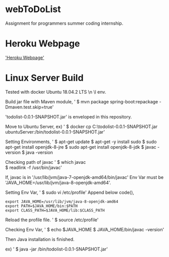 # webToDoList
Assignment for programmers summer coding internship.

# Heroku Webpage
['Heroku Webpage'](https://kmkmitodolist.herokuapp.com)

# Linux Server Build

Tested with docker Ubuntu 18.04.2 LTS \n \l env.

Build jar file with Maven module, 
' $ mvn package spring-boot:repackage -Dmaven.test.skip=true'

'todolist-0.0.1-SNAPSHOT.jar' is enveloped in this repository.

Move to Ubuntu Server,
ex) ' $ docker cp C:\todolist-0.0.1-SNAPSHOT.jar ubuntuServer:/bin/todolist-0.0.1-SNAPSHOT.jar'

Setting Environments,
' $ apt-get update 
 $ apt-get -y install sudo
 $ sudo apt-get install openjdk-8-jre
 $ sudo apt-get install openjdk-8-jdk
 $ javac -version
 $ java -version
 
 Checking path of javac
' $ which javac  
 $ readlink -f /usr/bin/javac'
 
If, javac is in '/usr/lib/jvm/java-7-openjdk-amd64/bin/javac'
Env Var must be 'JAVA_HOME=/usr/lib/jvm/java-8-openjdk-amd64'.

 
 Setting Env Var,
 ' $ sudo vi /etc/profile'
 Append below code(),
 ```
 export JAVA_HOME=/usr/lib/jvm/java-8-openjdk-amd64
 export PATH=$JAVA_HOME/bin:$PATH
 export CLASS_PATH=$JAVA_HOME/lib:$CLASS_PATH
 ```

Reload the profile file.
' $ source /etc/profile'

Checking Env Var,
' $ echo $JAVA_HOME
 $ JAVA_HOME/bin/javac -version'
 
Then Java installation is finished.
 
 
ex) ' $ java -jar /bin/todolist-0.0.1-SNAPSHOT.jar'


 
 

